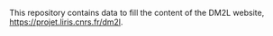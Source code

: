 This repository contains data to fill the content of the DM2L website, https://projet.liris.cnrs.fr/dm2l.
